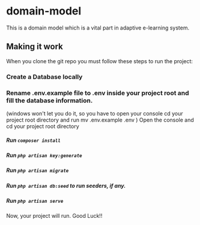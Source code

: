 # domain-model
This is a domain model which is a vital part in adaptive e-learning system.
## Making it work
When you clone the git repo you must follow these steps to run the project:

### Create a Database locally
### Rename .env.example file to .env inside your project root and fill the database information. 
(windows won't let you do it, so you have to open your console cd your project root directory and run mv .env.example .env )
Open the console and cd your project root directory
##### Run ```composer install ```
##### Run ```php artisan key:generate```
##### Run ```php artisan migrate```
##### Run ```php artisan db:seed``` to run seeders, if any.
##### Run ```php artisan serve ```
Now, your project will run. Good Luck!!
